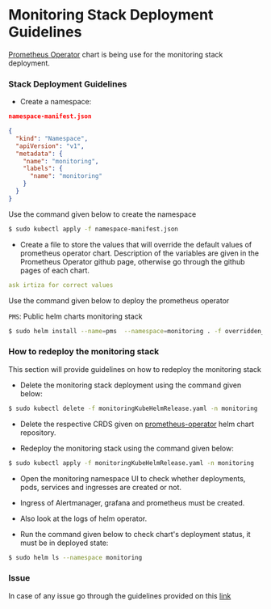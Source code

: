 # Monitoring Stack Deployment Guidelines

[Prometheus Operator](https://github.com/helm/charts/tree/master/stable/prometheus-operator) chart is being use for the monitoring stack deployment. 

### Stack Deployment Guidelines

- Create a namespace:

```json
namespace-manifest.json

{ 
  "kind": "Namespace", 
  "apiVersion": "v1", 
  "metadata": { 
    "name": "monitoring", 
    "labels": { 
      "name": "monitoring" 
    } 
  } 
}
```
Use the command given below to create the namespace
```bash
$ sudo kubectl apply -f namespace-manifest.json
```

- Create a file to store the values that will override the default values of prometheus operator chart. Description of the variables are given in the Prometheus Operator github page, otherwise go through the github pages of each chart. 

```yaml
ask irtiza for correct values
```

Use the command given below to deploy the prometheus operator

`PMS`: Public helm charts monitoring stack
```bash
$ sudo helm install --name=pms  --namespace=monitoring . -f overridden_values.yaml
```

### How to redeploy the monitoring stack

This section will provide guidelines on how to redeploy the monitoring stack

* Delete the monitoring stack deployment using the command given below:
```bash
$ sudo kubectl delete -f monitoringKubeHelmRelease.yaml -n monitoring
```

* Delete the respective CRDS given on [prometheus-operator](https://github.com/helm/charts/tree/master/stable/prometheus-operator) helm chart repository.

* Redeploy the monitoring stack using the command given below:
```bash
$ sudo kubectl apply -f monitoringKubeHelmRelease.yaml -n monitoring
```

* Open the monitoring namespace UI to check whether deployments, pods, services and ingresses are created or not.

* Ingress of Alertmanager, grafana and prometheus must be created.

* Also look at the logs of helm operator.

* Run the command given below to check chart's deployment status, it must be in deployed state:
```bash
$ sudo helm ls --namespace monitoring
```

### Issue
In case of any issue go through the guidelines provided on this [link](https://github.com/helm/charts/tree/master/stable/prometheus-operator)


